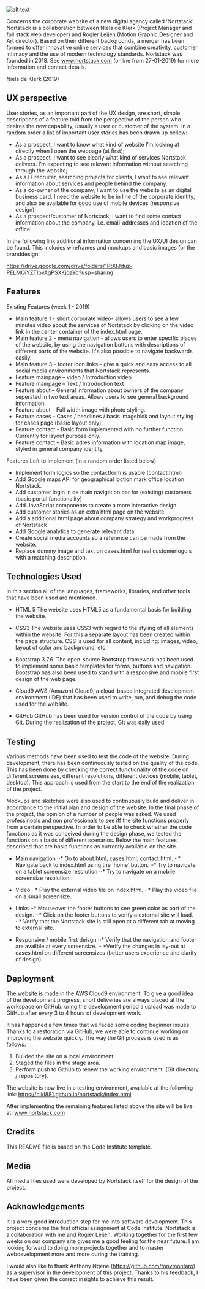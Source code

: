 ![alt text](https://nikl881.github.io/nortstack/images/artboard_full.png "Logo Full 1")

Concerns the corporate website of a new digital agency called  ‘Nortstack’. Nortstack is a collaboration between Niels de Klerk (Project Manager and full stack web developer) and Rogier Leijen (Motion Graphic Designer and Art director). 
Based on their different backgrounds, a merger has been formed to offer innovative online services that combine creativity, customer intimacy and the use of modern technology standards. 
Nortstack was founded in 2018. See www.nortstack.com (online from 27-01-2019) for more information and contact details. 

Niels de Klerk (2019) 

## UX perspective 

User stories, as an important part of the UX design, are short, simple descriptions of a feature told from the perspective of the person who desires the new capability, 
usually a user or customer of the system. In a random order a list of important user stories has been drawn up bellow: 

*	As a prospect, I want to know what kind of website I’m looking at directly when I open the webpage (at first); 
*	As a prospect, I want to see clearly what kind of services Nortstack delivers. I’m expecting to see relevant information without searching through the website; 
*	As a IT recruiter, searching projects for clients, I want to see relevant information about services and people behind the company. 
*	As a co-owner of the company, I want to use the website as an digital business card. I need the website to be in line of the corporate identity, and also be available for good use of mobile devices (responsive design); 
*	As a prospect/customer of Nortstack, I want to find some contact information about the company, i.e. email-addresses and location of the office.  

In the following link additional information concerning the UX/UI design can be found. This includes wireframes and mockups and basic images for the branddesign: 

https://drive.google.com/drive/folders/1PtXtJduz-PELMQiYZTIpvAgPSXKjqaYd?usp=sharing

## Features

Existing Features (week 1 - 2019) 

*	Main feature 1 -  short corporate video- allows users to see a few minutes video about the services of Nortstack by clicking on the video link in the center container of the index.html page. 
*	Main feature 2 - menu navigation - allows users to enter specific places of the website, by using the navigation buttons with descriptions of different parts of the website. It's also possible to navigate backwards easily.
*	Main feature 3 - footer icon links – give a quick and easy access to all social media environments that Nortstack represents. 
*	Feature mainpage – video / Introduction video  
*	Feature mainpage – Text / Introduction text 
*	Feature about – General information about owners of the company seperated in two text areas. Allows users to see general  background information. 
*	Feature about – Full width image with photo styling. 
*	Feature cases –  Cases / headlines / basis imageblok and layout styling for cases page (basic layout only). 
*	Feature contact - Basic form implemented with no further function. Currently for layout purpose only. 
*	Feature contact – Basic adres information with location map image, styled in general company identity. 

Features Left to Implement (in a random order listed below)

*	Implement form logics so the contactform is usable (contact.html)
*	Add Google maps API for geographical loction mark office location Nortstack.
*	Add customer login in de main navigation bar for (existing) customers (basic portal functionality) 
*	Add JavaScript components to create a more interactive design 
*	Add customer stories as an extra html page on the website 
*	Add a additional html page about company strategy and workprogress of Nortstack
*	Add Google analytics to generate relevant data. 
* Create social media accounts so a reference can be made from the website. 
* Replace dummy image and text on cases.html for real customerlogo's with a matching description.  

## Technologies Used

In this section all of the languages, frameworks, libraries, and other tools that have been used are mentioned. 

*	HTML 5
The website uses HTML5 as a fundamental basis for building the website.

*	CSS3
The website uses CSS3 with regard to the styling of all elements within the website. For this a separate layout has been created within the page structure. CSS is used for all content, including: images, video, layout of color and background, etc.

*	Bootstrap 3.7.6.
The open-source Bootstrap framework has been used to implement some basic templates for forms, buttons and navigation. Bootstrap has also been used to stand with a responsive and mobile first design of the web page.

*	Cloud9
AWS (Amazon) Cloud9, a cloud-based integrated development environment (IDE) that has been used to write, run, and debug the code used for the website. 

*	GitHub
GitHub has been used for version control of the code by using Git. During the realization of the project, Git was daily used.

## Testing

Various methods have been used to test the code of the website. During development,
there has been continuously tested on the quality of the code. This has been done by checking the correct functionality of the code on different screensizes, different resolutions,
different devices (mobile, tablet, desktop). This approach is used from the start to the end of the realization of the project.

Mockups and sketches were also used to continuously build and deliver in accordance to the initial plan and design of the website.
In the final phase of the project, the opinion of a number of people was asked. We used professinoals and non professionals to see iff the site functions properly from a certain perspective. 
In order to be able to check whether the code functions as it was conceived during the design phase, we tested the functions on a basis of different scenarios.
Below the main features described that are basic functions as currently available on the site.

* Main navigation
  ⋅⋅* Go to about.html, cases.html, contact.html. 
  ⋅⋅* Navigate back to index.html using the 'home' button.
  ⋅⋅* Try to navigate on a tablet screensize resolution
  ⋅⋅* Try to navigate on a mobile screensize resolution. 
  
* Video 
  ⋅⋅* Play the external video file on index.html. 
  ⋅⋅* Play the video file on a small screensize. 
 
* Links
  ⋅⋅* Mouseover the footer buttons to see green color as part of the design.
  ⋅⋅* Click on the footer buttons to verify a external site will load.
  ⋅⋅* Verify that the Nortstack site is still open at a different tab at moving to external site. 

* Responsive / mobile first deisgn
   ⋅⋅* Verify that the navigation and footer are availble at every screensize.
   ⋅⋅ *Verify the changes in lay-out at cases.html on different screensizes (better users experience and clarity of design).

## Deployment

The website is made in the AWS Cloud9 environment. To give a good idea of the development progress, short deliveries are always placed at the workspace on GitHub. 
uring the development period a upload was made to GitHub after every 3 to 4 hours of development work.

It has happened a few times that we faced some coding beginner issues. Thanks to a restoration via GitHub, we were able to continue working on improving the website quickly. 
The way the Git process is used is as follows:

1. Builded the site on a local environment.
2. Staged the files in the stage area.
3. Perform push to Github to renew the working environment. (Git directory / repository).

The website is now live in a testing environment, available at the following link: https://nikl881.github.io/nortstack/index.html. 

After implementing the remaining features listed above the site will be live at: www.nortstack.com


## Credits

This README file is based on the Code Institute template.

## Media

All media files used were developed by Nortstack itself for the design of the project. 

## Acknowledgements

It is a very good introduction step for me into software development. 
This project concerns the first official assignment at Code Institute. 
Nortstack is a collaboration with me and Rogier Leijen. 
Working together for the first few weeks on our company site gives me a good feeling for the near future. 
I am looking forward to doing more projects together and to master webdevelopment more and more during the training. 

I would also like to thank Anthony Ngene (https://github.com/tonymontaro) as a supervisor in the development of this project. 
Thanks to his feedback, I have been given the correct insights to achieve this result.
